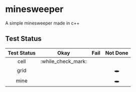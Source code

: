 # minesweeper
A simple minesweeper made in c++


## Test Status
| Test Status |        Okay        | Fail | Not Done |
|:-----------:|:------------------:|:----:|:--------:|
|     cell    | :while_check_mark: |      |          |
|     grid    |                    |      |  :hole:  |
|     mine    |                    |      |  :hole:  |